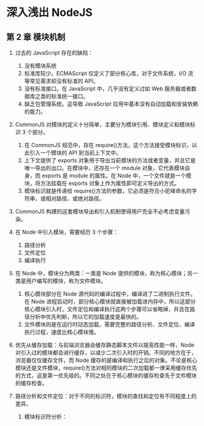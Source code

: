 # 深入浅出 NodeJS

## 第 2 章 模块机制

1. 过去的 JavaScript 存在的缺陷：

   1. 没有模块系统
   2. 标准库较少。ECMAScript 仅定义了部分核心库，对于文件系统，I/O 流等常见需求却没有标准的 API。
   3. 没有标准接口。在 JavaScript 中，几乎没有定义过如 Web 服务器或者数据库之类的标准统一接口。
   4. 缺乏包管理系统。这导致 JavaScript 应用中基本没有自动加载和安装依赖的能力。

2. CommonJS 对模块的定义十分简单，主要分为模块引用、模块定义和模块标识 3 个部分。

   1. 在 CommonJS 规范中，存在 require()方法，这个方法接受模块标识，以此引入一个模块的 API 到当前上下文中。
   2. 上下文提供了 exports 对象用于导出当前模块的方法或者变量，并且它是唯一导出的出口。在模块中，还存在一个 module 对象，它代表模块自身，而 exports 是 module 的属性。在 Node 中，一个文件就是一个模块，将方法挂载在 exports 对象上作为属性即可定义导出的方式。
   3. 模块标识就是传递给 require()方法的参数，它必须是符合小驼峰命名的字符串，或相对路径，或绝对路径。

3. CommonJS 构建的这套模块导出和引入机制使得用户完全不必考虑变量污染。

4. 在 Node 中引入模块，需要经历 3 个步骤：

   1. 路径分析
   2. 文件定位
   3. 编译执行

5. 在 Node 中，模块分为两类：一类是 Node 提供的模块，称为核心模块；另一类是用户编写的模块，称为文件模块。

   1. 核心模块部分在 Node 源代码的编译过程中，编译进了二进制执行文件。在 Node 进程启动时，部分核心模块就直接被加载进内存中，所以这部分核心模块引入时，文件定位和编译执行这两个步骤可以省略掉，并且在路径分析中优先判断，所以它的加载速度是最快的。
   2. 文件模块则是在运行时动态加载，需要完整的路径分析、文件定位、编译执行过程，速度比核心模块慢。

6. 优先从缓存加载：与前端浏览器会缓存静态脚本文件以提高性能一样，Node 对引入过的模块都会进行缓存，以减少二次引入时的开销。不同的地方在于，浏览器仅仅缓存文件，而 Node 缓存的是编译和执行之后的对象。不论是核心模块还是文件模块，require()方法对相同模块的二次加载都一律采用缓存优先的方式，这是第一优先级的。不同之处在于核心模块的缓存检查先于文件模块的缓存检查。

7. 路径分析和文件定位：对于不同的标识符，模块的查找和定位有不同程度上的差异。
   1. 模块标识符分析：
